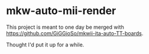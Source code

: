 # mkw-auto-mii-render

This project is meant to one day be merged with https://github.com/GiGGioSo/mkwii-ita-auto-TT-boards.

Thought I'd put it up for a while.
